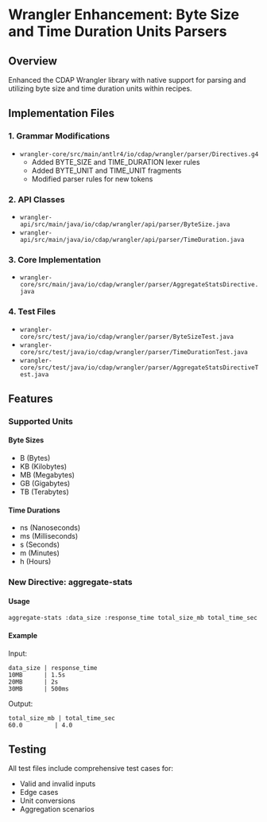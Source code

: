 # Wrangler Enhancement: Byte Size and Time Duration Units Parsers

## Overview
Enhanced the CDAP Wrangler library with native support for parsing and utilizing byte size and time duration units within recipes.

## Implementation Files

### 1. Grammar Modifications
- `wrangler-core/src/main/antlr4/io/cdap/wrangler/parser/Directives.g4`
  - Added BYTE_SIZE and TIME_DURATION lexer rules
  - Added BYTE_UNIT and TIME_UNIT fragments
  - Modified parser rules for new tokens

### 2. API Classes
- `wrangler-api/src/main/java/io/cdap/wrangler/api/parser/ByteSize.java`
- `wrangler-api/src/main/java/io/cdap/wrangler/api/parser/TimeDuration.java`

### 3. Core Implementation
- `wrangler-core/src/main/java/io/cdap/wrangler/parser/AggregateStatsDirective.java`

### 4. Test Files
- `wrangler-core/src/test/java/io/cdap/wrangler/parser/ByteSizeTest.java`
- `wrangler-core/src/test/java/io/cdap/wrangler/parser/TimeDurationTest.java`
- `wrangler-core/src/test/java/io/cdap/wrangler/parser/AggregateStatsDirectiveTest.java`

## Features

### Supported Units
#### Byte Sizes
- B (Bytes)
- KB (Kilobytes)
- MB (Megabytes)
- GB (Gigabytes)
- TB (Terabytes)

#### Time Durations
- ns (Nanoseconds)
- ms (Milliseconds)
- s (Seconds)
- m (Minutes)
- h (Hours)

### New Directive: aggregate-stats

#### Usage
```
aggregate-stats :data_size :response_time total_size_mb total_time_sec
```

#### Example
Input:
```
data_size | response_time
10MB      | 1.5s
20MB      | 2s
30MB      | 500ms
```

Output:
```
total_size_mb | total_time_sec
60.0         | 4.0
```

## Testing
All test files include comprehensive test cases for:
- Valid and invalid inputs
- Edge cases
- Unit conversions
- Aggregation scenarios 